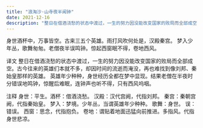 ```yaml
---
title: "浪淘沙·山寺夜半闻钟"
date: 2021-12-16
description: "整日在借酒浇愁的状态中渡过，一生的努力因没能改变国家的败局而全部成空"
---
```


身世酒杯中，万事皆空。古来三五个英雄。雨打风吹何处是，汉殿秦宫。
梦入少年丛，歌舞匆匆。老僧夜半误鸣钟。惊起西窗眠不得，卷地西风。 

译文
整日在借酒浇愁的状态中渡过，一生的努力因没能改变国家的败局而全部成空。古今往来的英雄们本就不多，却因时间的流逝而淹没，再也难找到像刘邦、秦始皇那样的英雄。
英雄年少种种，身世经历全都在梦中显现。结果老僧在半夜时分错误地鸣钟，惊醒后难眠，连钟声也听不得，只有西风呜咽。

注释
身世：平生。酒杯：借酒浇愁。
汉殿：汉代宫阙，代指刘邦。
秦宫：秦朝宫阙，代指秦始皇。
梦入：梦境。少年丛，当谓英雄年少种种。
歌舞：身世。
误：错误。
西窗：思念，代指抱负。
卷地：谓贴着地面迅猛向前推进。多指风。代指身世悲凉。
